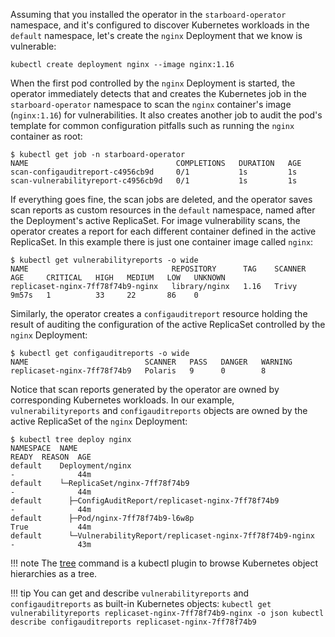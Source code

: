 Assuming that you installed the operator in the `starboard-operator` namespace,
and it's configured to discover Kubernetes workloads in the `default` namespace,
let's create the `nginx` Deployment that we know is vulnerable:

```
kubectl create deployment nginx --image nginx:1.16
```

When the first pod controlled by the `nginx` Deployment is started, the operator
immediately detects that and creates the Kubernetes job in the `starboard-operator`
namespace to scan the `nginx` container's image (`nginx:1.16`) for
vulnerabilities. It also creates another job to audit the pod's template for
common configuration pitfalls such as running the `nginx` container as root:

```console
$ kubectl get job -n starboard-operator
NAME                                 COMPLETIONS   DURATION   AGE
scan-configauditreport-c4956cb9d     0/1           1s         1s
scan-vulnerabilityreport-c4956cb9d   0/1           1s         1s
```

If everything goes fine, the scan jobs are deleted, and the operator saves scan
reports as custom resources in the `default` namespace, named after the Deployment's active ReplicaSet. For image vulnerability scans, the operator creates a report for each different container defined in the active ReplicaSet. In this example there is just one container image called `nginx`:

```console
$ kubectl get vulnerabilityreports -o wide
NAME                                REPOSITORY      TAG    SCANNER   AGE     CRITICAL   HIGH   MEDIUM   LOW   UNKNOWN
replicaset-nginx-7ff78f74b9-nginx   library/nginx   1.16   Trivy     9m57s   1          33     22       86    0
```

Similarly, the operator creates a `configauditreport` resource holding the result
of auditing the configuration of the active ReplicaSet controlled by the `nginx`
Deployment:

```console
$ kubectl get configauditreports -o wide
NAME                          SCANNER   PASS   DANGER   WARNING
replicaset-nginx-7ff78f74b9   Polaris   9      0        8
```

Notice that scan reports generated by the operator are owned by corresponding
Kubernetes workloads. In our example, `vulnerabilityreports` and `configauditreports` objects
are owned by the active ReplicaSet of the `nginx` Deployment:

```console
$ kubectl tree deploy nginx
NAMESPACE  NAME                                                       READY  REASON  AGE
default    Deployment/nginx                                           -              44m
default    └─ReplicaSet/nginx-7ff78f74b9                              -              44m
default      ├─ConfigAuditReport/replicaset-nginx-7ff78f74b9          -              44m
default      ├─Pod/nginx-7ff78f74b9-l6w8p                             True           44m
default      └─VulnerabilityReport/replicaset-nginx-7ff78f74b9-nginx  -              43m
```

!!! note
    The [tree] command is a kubectl plugin to browse Kubernetes object hierarchies as a tree.

!!! tip
    You can get and describe `vulnerabilityreports` and `configauditreports` as
    built-in Kubernetes objects:
    ```
    kubectl get vulnerabilityreports replicaset-nginx-7ff78f74b9-nginx -o json
    kubectl describe configauditreports replicaset-nginx-7ff78f74b9
    ```

[tree]: https://github.com/ahmetb/kubectl-tree
